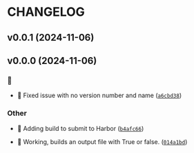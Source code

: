 # CHANGELOG

## v0.0.1 (2024-11-06)

## v0.0.0 (2024-11-06)

### :bug:

* :bug: Fixed issue with no version number and name ([`a6cbd38`](https://github.com/Westfall-io/python-greaterthan/commit/a6cbd3801c5ac23b3383a7b68f5cd6e940d4a7b7))

### Other

* :construction_worker: Adding build to submit to Harbor ([`b4afc66`](https://github.com/Westfall-io/python-greaterthan/commit/b4afc66f3d91adf2a96c882d0239a40d1ee8e7d8))

* :tada: Working, builds an output file with True or false. ([`014a1bd`](https://github.com/Westfall-io/python-greaterthan/commit/014a1bdf6e09f590dc93500af782a53973e25121))
